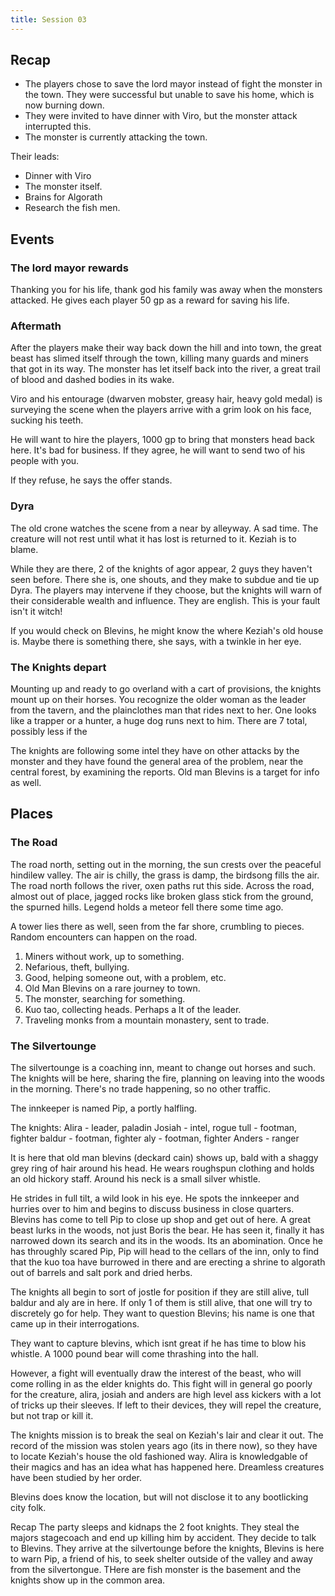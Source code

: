 ```yaml
--- 
title: Session 03
---
```


## Recap
- The players chose to save the lord mayor instead of fight the monster in the town. They were successful but unable to save his home, which is now burning down.
- They were invited to have dinner with Viro, but the monster attack interrupted this.
- The monster is currently attacking the town.

Their leads:
- Dinner with Viro
- The monster itself.
- Brains for Algorath
- Research the fish men.


## Events

### The lord mayor rewards
Thanking you for his life, thank god his family was away when the monsters attacked. He gives each player 50 gp as a reward for saving his life.

### Aftermath
After the players make their way back down the hill and into town, the great beast has slimed itself through the town, killing many guards and miners that got in its way. The monster has let itself back into the river, a great trail of blood and dashed bodies in its wake.

Viro and his entourage (dwarven mobster, greasy hair, heavy gold medal) is surveying the scene when the players arrive with a grim look on his face, sucking his teeth.

He will want to hire the players, 1000 gp to bring that monsters head back here. It's bad for business. If they agree, he will want to send two of his people with you.

If they refuse, he says the offer stands.

### Dyra

The old crone watches the scene from a near by alleyway. A sad time. The creature will not rest until what it has lost is returned to it. Keziah is to blame. 

While they are there, 2 of the knights of agor appear, 2 guys they haven't seen before. There she is, one shouts, and they make to subdue and tie up Dyra. The players may intervene if they choose, but the knights will warn of their considerable wealth and influence. They are english. This is your fault isn't it witch!

If you would check on Blevins, he might know the where Keziah's old house is. Maybe there is something there, she says, with a twinkle in her eye.

### The Knights depart
Mounting up and ready to go overland with a cart of provisions, the knights mount up on their horses. You recognize the older woman as the leader from the tavern, and the plainclothes man that rides next to her. One looks like a trapper or a hunter, a huge dog runs next to him. There are 7 total, possibly less if the 

The knights are following some intel they have on other attacks by the monster and they have found the general area of the problem, near the central forest, by examining the reports. Old man Blevins is a target for info as well.

## Places
### The Road 
The road north, setting out in the morning, the sun crests over the peaceful hindilew valley. The air is chilly, the grass is damp, the birdsong fills the air. The road north follows the river, oxen paths rut this side. Across the road, almost out of place, jagged rocks like broken glass stick from the ground, the spurned hills. Legend holds a meteor fell there some time ago.

A tower lies there as well, seen from the far shore, crumbling to pieces. Random encounters can happen on the road.

1. Miners without work, up to something. 
 1. Nefarious, theft, bullying.
 2. Good, helping someone out, with a problem, etc.
2. Old Man Blevins on a rare journey to town.
3. The monster, searching for something.
4. Kuo tao, collecting heads. Perhaps a lt of the leader.
5. Traveling monks from a mountain monastery, sent to trade.

### The Silvertounge
The silvertounge is a coaching inn, meant to change out horses and such. The knights will be here, sharing the fire, planning on leaving into the woods in the morning. There's no trade happening, so no other traffic.

The innkeeper is named Pip, a portly halfling.

The knights:
Alira - leader, paladin
Josiah - intel, rogue
tull - footman, fighter
baldur - footman, fighter
aly - footman, fighter
Anders - ranger

It is here that old man blevins (deckard cain) shows up, bald with a shaggy grey ring of hair around his head. He wears roughspun clothing and holds an old hickory staff. Around his neck is a small silver whistle.

He strides in full tilt, a wild look in his eye. He spots the innkeeper and hurries over to him and begins to discuss business in close quarters. Blevins has come to tell Pip to close up shop and get out of here. A great beast lurks in the woods, not just Boris the bear. He has seen it, finally it has narrowed down its search and its in the woods. Its an abomination. Once he has throughly scared Pip, Pip will head to the cellars of the inn, only to find that the kuo toa have burrowed in there and are erecting a shrine to algorath out of barrels and salt pork and dried herbs.

The knights all begin to sort of jostle for position if they are still alive, tull baldur and aly are in here. If only 1 of them is still alive, that one will try to discretely go for help. They want to question Blevins; his name is one that came up in their interrogations.

They want to capture blevins, which isnt great if he has time to blow his whistle. A 1000 pound bear will come thrashing into the hall. 

However, a fight will eventually draw the interest of the beast, who will come rolling in as the elder knights do. This fight will in general go poorly for the creature, alira, josiah and anders are high level ass kickers with a lot of tricks up their sleeves. If left to their devices, they will repel the creature, but not trap or kill it. 

The knights mission is to break the seal on Keziah's lair and clear it out. The record of the mission was stolen years ago (its in there now), so they have to locate Keziah's house the old fashioned way. Alira is knowledgable of their magics and has an idea what has happened here. Dreamless creatures have been studied by her order.

Blevins does know the location, but will not disclose it to any bootlicking city folk. 

Recap
The party sleeps and kidnaps the 2 foot knights. They steal the majors stagecoach and end up killing him by accident. They decide to talk to Blevins. They arrive at the silvertounge before the knights, Blevins is here to warn Pip, a friend of his, to seek shelter outside of the valley and away from the silvertongue. THere are fish monster is the basement and the knights show up in the common area. 

